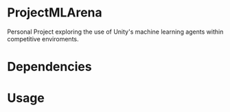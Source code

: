 # ProjectMLArena
Personal Project exploring the use of Unity's machine learning agents within competitive enviroments.

# Dependencies

# Usage
